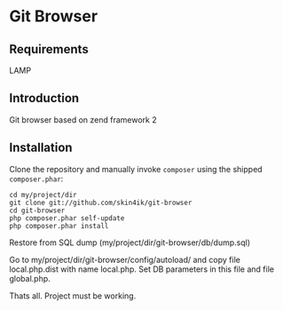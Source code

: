 Git Browser
=======================

Requirements
------------
LAMP

Introduction
------------
Git browser based on zend framework 2

Installation
------------

Clone the repository and manually invoke `composer` using the shipped
`composer.phar`:

    cd my/project/dir
    git clone git://github.com/skin4ik/git-browser
    cd git-browser
    php composer.phar self-update
    php composer.phar install

Restore from SQL dump (my/project/dir/git-browser/db/dump.sql)

Go to my/project/dir/git-browser/config/autoload/ and copy file local.php.dist with name local.php.
Set DB parameters in this file and file global.php.

Thats all. Project must be working.
